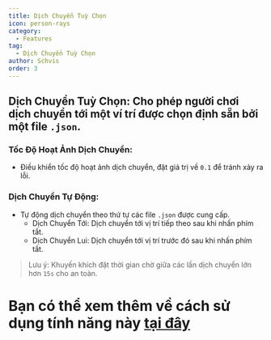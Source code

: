 ```yaml
---
title: Dịch Chuyển Tuỳ Chọn
icon: person-rays
category:
  - Features
tag:
  - Dịch Chuyển Tuỳ Chọn
author: Schvis
order: 3
---
```


## Dịch Chuyển Tuỳ Chọn: Cho phép người chơi dịch chuyển tới một ví trí được chọn định sẵn bởi một file `.json`.
### Tốc Độ Hoạt Ảnh Dịch Chuyển:
- Điều khiển tốc độ hoạt ảnh dịch chuyển, đặt giá trị về `0.1` để tránh xảy ra lỗi.
### Dịch Chuyển Tự Động:
- Tự động dịch chuyển theo thứ tự các file `.json` được cung cấp.
    - Dịch Chuyển Tới: Dịch chuyển tới vị trí tiếp theo sau khi nhấn phím tắt.
    - Dịch Chuyển Lui: Dịch chuyển tới vị trí trước đó sau khi nhấn phím tắt.
> Lưu ý: Khuyến khích đặt thời gian chờ giữa các lần dịch chuyển lớn hơn `15s` cho an toàn.

# Bạn có thể xem thêm về cách sử dụng tính năng này [tại đây](../.././guide/custom-tp-setting.md)

